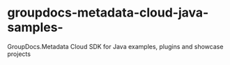 # groupdocs-metadata-cloud-java-samples-
GroupDocs.Metadata Cloud SDK for Java examples, plugins and showcase projects 
